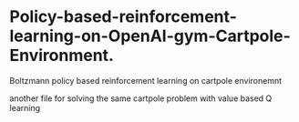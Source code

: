 # Policy-based-reinforcement-learning-on-OpenAI-gym-Cartpole-Environment.
Boltzmann policy based reinforcement learning on cartpole environemnt

another file for solving the same cartpole problem with value based Q learning
